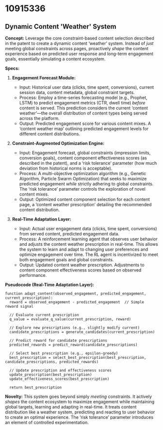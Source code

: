 # 10915336

## Dynamic Content 'Weather' System

**Concept:** Leverage the core constraint-based content selection described in the patent to create a dynamic content ‘weather’ system. Instead of *just* meeting global constraints across pages, proactively *shape* the content experience based on predicted user response and long-term engagement goals, essentially simulating a content ecosystem.

**Specs:**

1.  **Engagement Forecast Module:**
    *   Input: Historical user data (clicks, time spent, conversions), current session data, content metadata, global constraint targets.
    *   Process: Employ a time-series forecasting model (e.g., Prophet, LSTM) to predict engagement metrics (CTR, dwell time) *before* content is served. This prediction considers the current ‘content weather’—the overall distribution of content types being served across the platform.
    *   Output: Predicted engagement score for various content mixes.  A ‘content weather map’ outlining predicted engagement levels for different content distributions.

2.  **Constraint-Augmented Optimization Engine:**
    *   Input: Engagement forecast, global constraints (impression limits, conversion goals), content component effectiveness scores (as described in the patent), and a ‘risk tolerance’ parameter (how much deviation from historical norms is acceptable).
    *   Process: A multi-objective optimization algorithm (e.g., Genetic Algorithm, Particle Swarm Optimization) that seeks to maximize predicted engagement *while* strictly adhering to global constraints. The ‘risk tolerance’ parameter controls the exploration of novel content mixes.
    *   Output: Optimized content component selection for each content page, a ‘content weather prescription’ detailing the recommended content distribution.

3.  **Real-Time Adaptation Layer:**
    *   Input: Actual user engagement data (clicks, time spent, conversions) from served content, predicted engagement data.
    *   Process: A reinforcement learning agent that observes user behavior and adjusts the content weather prescription in real-time. This allows the system to learn and adapt to changing user preferences and optimize engagement over time. The RL agent is incentivized to meet both engagement goals and global constraints.
    *   Output: Updated content weather prescription.  Adjustments to content component effectiveness scores based on observed performance.

**Pseudocode (Real-Time Adaptation Layer):**

```
function adapt_content(observed_engagement, predicted_engagement, current_prescription):
  reward = observed_engagement - predicted_engagement  // Simple reward signal

  // Evaluate current prescription
  q_value = evaluate_q_value(current_prescription, reward)

  // Explore new prescriptions (e.g., slightly modify current)
  candidate_prescriptions = generate_candidates(current_prescription)

  // Predict reward for candidate prescriptions
  predicted_rewards = predict_reward(candidate_prescriptions)

  // Select best prescription (e.g., epsilon-greedy)
  best_prescription = select_best_prescription(best_prescription, candidate_prescriptions, predicted_rewards)

  // Update prescription and effectiveness scores
  update_prescription(best_prescription)
  update_effectiveness_scores(best_prescription)

  return best_prescription
```

**Novelty:** This system goes beyond simply *meeting* constraints. It actively *shapes* the content ecosystem to maximize engagement while maintaining global targets, learning and adapting in real-time. It treats content distribution like a weather system, predicting and reacting to user behavior to create an optimal experience. The ‘risk tolerance’ parameter introduces an element of controlled experimentation.